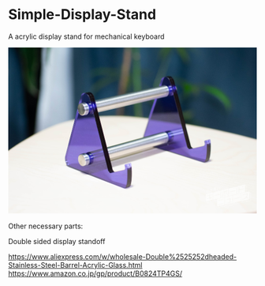 # Simple-Display-Stand
A acrylic display stand for mechanical keyboard

![Sample picture](https://github.com/Pekaso/Simple-Display-Stand/blob/main/picture.jpg)

Other necessary parts:

Double sided display standoff

https://www.aliexpress.com/w/wholesale-Double%2525252dheaded-Stainless-Steel-Barrel-Acrylic-Glass.html
https://www.amazon.co.jp/gp/product/B0824TP4GS/
